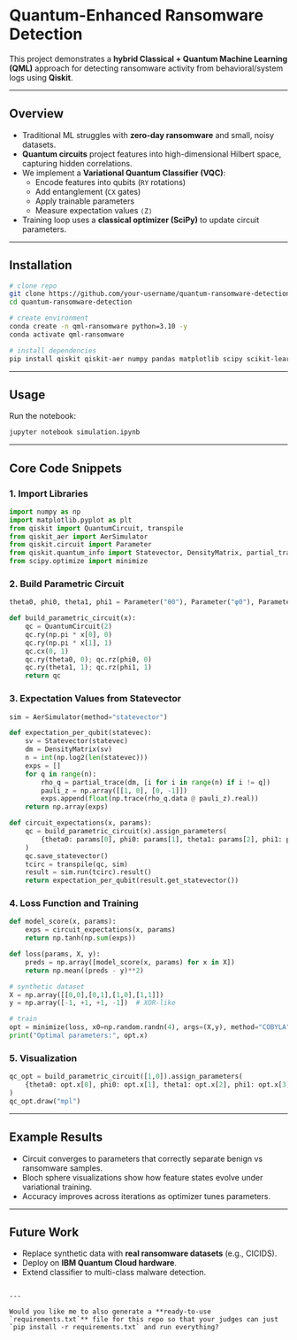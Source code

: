 
# Quantum-Enhanced Ransomware Detection

This project demonstrates a **hybrid Classical + Quantum Machine Learning (QML)** approach for detecting ransomware activity from behavioral/system logs using **Qiskit**.

---

## Overview
- Traditional ML struggles with **zero-day ransomware** and small, noisy datasets.  
- **Quantum circuits** project features into high-dimensional Hilbert space, capturing hidden correlations.  
- We implement a **Variational Quantum Classifier (VQC)**:
  - Encode features into qubits (`RY` rotations)
  - Add entanglement (`CX` gates)
  - Apply trainable parameters
  - Measure expectation values `⟨Z⟩`
- Training loop uses a **classical optimizer (SciPy)** to update circuit parameters.

---

## Installation
```bash
# clone repo
git clone https://github.com/your-username/quantum-ransomware-detection.git
cd quantum-ransomware-detection

# create environment
conda create -n qml-ransomware python=3.10 -y
conda activate qml-ransomware

# install dependencies
pip install qiskit qiskit-aer numpy pandas matplotlib scipy scikit-learn
````

---

##  Usage

Run the notebook:

```bash
jupyter notebook simulation.ipynb
```

---

##  Core Code Snippets

### 1. Import Libraries

```python
import numpy as np
import matplotlib.pyplot as plt
from qiskit import QuantumCircuit, transpile
from qiskit_aer import AerSimulator
from qiskit.circuit import Parameter
from qiskit.quantum_info import Statevector, DensityMatrix, partial_trace
from scipy.optimize import minimize
```

### 2. Build Parametric Circuit

```python
theta0, phi0, theta1, phi1 = Parameter("θ0"), Parameter("φ0"), Parameter("θ1"), Parameter("φ1")

def build_parametric_circuit(x):
    qc = QuantumCircuit(2)
    qc.ry(np.pi * x[0], 0)
    qc.ry(np.pi * x[1], 1)
    qc.cx(0, 1)
    qc.ry(theta0, 0); qc.rz(phi0, 0)
    qc.ry(theta1, 1); qc.rz(phi1, 1)
    return qc
```

### 3. Expectation Values from Statevector

```python
sim = AerSimulator(method="statevector")

def expectation_per_qubit(statevec):
    sv = Statevector(statevec)
    dm = DensityMatrix(sv)
    n = int(np.log2(len(statevec)))
    exps = []
    for q in range(n):
        rho_q = partial_trace(dm, [i for i in range(n) if i != q])
        pauli_z = np.array([[1, 0], [0, -1]])
        exps.append(float(np.trace(rho_q.data @ pauli_z).real))
    return np.array(exps)

def circuit_expectations(x, params):
    qc = build_parametric_circuit(x).assign_parameters(
        {theta0: params[0], phi0: params[1], theta1: params[2], phi1: params[3]}
    )
    qc.save_statevector()
    tcirc = transpile(qc, sim)
    result = sim.run(tcirc).result()
    return expectation_per_qubit(result.get_statevector())
```

### 4. Loss Function and Training

```python
def model_score(x, params):
    exps = circuit_expectations(x, params)
    return np.tanh(np.sum(exps))

def loss(params, X, y):
    preds = np.array([model_score(x, params) for x in X])
    return np.mean((preds - y)**2)

# synthetic dataset
X = np.array([[0,0],[0,1],[1,0],[1,1]])
y = np.array([-1, +1, +1, -1])  # XOR-like

# train
opt = minimize(loss, x0=np.random.randn(4), args=(X,y), method="COBYLA")
print("Optimal parameters:", opt.x)
```

### 5. Visualization

```python
qc_opt = build_parametric_circuit([1,0]).assign_parameters(
    {theta0: opt.x[0], phi0: opt.x[1], theta1: opt.x[2], phi1: opt.x[3]}
)
qc_opt.draw("mpl")
```

---

## Example Results

* Circuit converges to parameters that correctly separate benign vs ransomware samples.
* Bloch sphere visualizations show how feature states evolve under variational training.
* Accuracy improves across iterations as optimizer tunes parameters.

---

##  Future Work

* Replace synthetic data with **real ransomware datasets** (e.g., CICIDS).
* Deploy on **IBM Quantum Cloud hardware**.
* Extend classifier to multi-class malware detection.



```

---

Would you like me to also generate a **ready-to-use `requirements.txt`** file for this repo so that your judges can just `pip install -r requirements.txt` and run everything?
```

